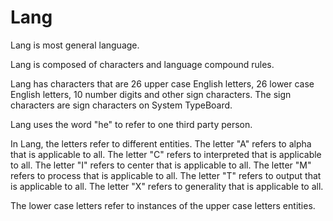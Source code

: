 # Lang

Lang is most general language.

Lang is composed of characters and language compound rules.

Lang has characters that are 26 upper case English letters, 26 lower case English letters, 10 number digits and other sign characters.
The sign characters are sign characters on System TypeBoard.

Lang uses the word "he" to refer to one third party person.

In Lang, the letters refer to different entities.
The letter "A" refers to alpha that is applicable to all.
The letter "C" refers to interpreted that is applicable to all.
The letter "I" refers to center that is applicable to all.
The letter "M" refers to process that is applicable to all.
The letter "T" refers to output that is applicable to all.
The letter "X" refers to generality that is applicable to all.

The lower case letters refer to instances of the upper case letters entities.